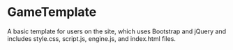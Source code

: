 GameTemplate
============

A basic template for users on the site, which uses Bootstrap and jQuery and includes style.css, script.js, engine.js, and index.html files.
